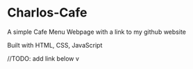 # Charlos-Cafe
A simple Cafe Menu Webpage with a link to my github website

Built with HTML, CSS, JavaScript

//TODO: add link below v
